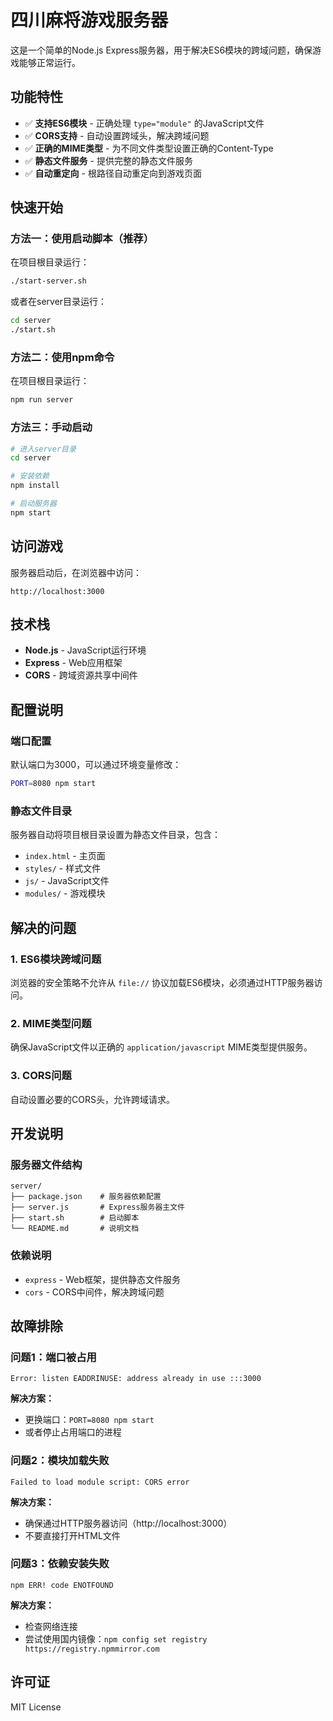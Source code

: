 # 四川麻将游戏服务器

这是一个简单的Node.js Express服务器，用于解决ES6模块的跨域问题，确保游戏能够正常运行。

## 功能特性

- ✅ **支持ES6模块** - 正确处理 `type="module"` 的JavaScript文件
- ✅ **CORS支持** - 自动设置跨域头，解决跨域问题
- ✅ **正确的MIME类型** - 为不同文件类型设置正确的Content-Type
- ✅ **静态文件服务** - 提供完整的静态文件服务
- ✅ **自动重定向** - 根路径自动重定向到游戏页面

## 快速开始

### 方法一：使用启动脚本（推荐）

在项目根目录运行：
```bash
./start-server.sh
```

或者在server目录运行：
```bash
cd server
./start.sh
```

### 方法二：使用npm命令

在项目根目录运行：
```bash
npm run server
```

### 方法三：手动启动

```bash
# 进入server目录
cd server

# 安装依赖
npm install

# 启动服务器
npm start
```

## 访问游戏

服务器启动后，在浏览器中访问：
```
http://localhost:3000
```

## 技术栈

- **Node.js** - JavaScript运行环境
- **Express** - Web应用框架
- **CORS** - 跨域资源共享中间件

## 配置说明

### 端口配置
默认端口为3000，可以通过环境变量修改：
```bash
PORT=8080 npm start
```

### 静态文件目录
服务器自动将项目根目录设置为静态文件目录，包含：
- `index.html` - 主页面
- `styles/` - 样式文件
- `js/` - JavaScript文件
- `modules/` - 游戏模块

## 解决的问题

### 1. ES6模块跨域问题
浏览器的安全策略不允许从 `file://` 协议加载ES6模块，必须通过HTTP服务器访问。

### 2. MIME类型问题
确保JavaScript文件以正确的 `application/javascript` MIME类型提供服务。

### 3. CORS问题
自动设置必要的CORS头，允许跨域请求。

## 开发说明

### 服务器文件结构
```
server/
├── package.json    # 服务器依赖配置
├── server.js       # Express服务器主文件
├── start.sh        # 启动脚本
└── README.md       # 说明文档
```

### 依赖说明
- `express` - Web框架，提供静态文件服务
- `cors` - CORS中间件，解决跨域问题

## 故障排除

### 问题1：端口被占用
```
Error: listen EADDRINUSE: address already in use :::3000
```
**解决方案：**
- 更换端口：`PORT=8080 npm start`
- 或者停止占用端口的进程

### 问题2：模块加载失败
```
Failed to load module script: CORS error
```
**解决方案：**
- 确保通过HTTP服务器访问（http://localhost:3000）
- 不要直接打开HTML文件

### 问题3：依赖安装失败
```
npm ERR! code ENOTFOUND
```
**解决方案：**
- 检查网络连接
- 尝试使用国内镜像：`npm config set registry https://registry.npmmirror.com`

## 许可证

MIT License 